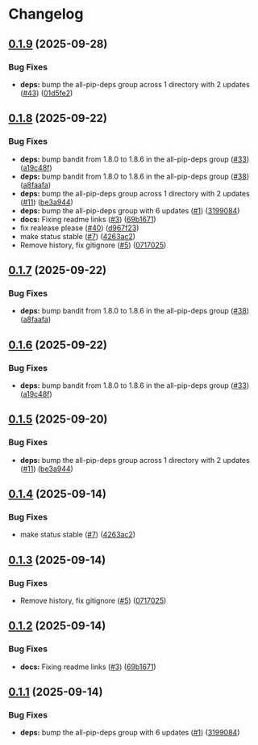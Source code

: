 # Changelog

## [0.1.9](https://github.com/serafinovsky/demo-example-package/compare/v0.1.8...v0.1.9) (2025-09-28)


### Bug Fixes

* **deps:** bump the all-pip-deps group across 1 directory with 2 updates ([#43](https://github.com/serafinovsky/demo-example-package/issues/43)) ([01d5fe2](https://github.com/serafinovsky/demo-example-package/commit/01d5fe28aa0f339ae442e9d5263c9643556e4739))

## [0.1.8](https://github.com/serafinovsky/demo-example-package/compare/v0.1.7...v0.1.8) (2025-09-22)


### Bug Fixes

* **deps:** bump bandit from 1.8.0 to 1.8.6 in the all-pip-deps group ([#33](https://github.com/serafinovsky/demo-example-package/issues/33)) ([a19c48f](https://github.com/serafinovsky/demo-example-package/commit/a19c48ffb12f9972d04076908ed3620a4da245ef))
* **deps:** bump bandit from 1.8.0 to 1.8.6 in the all-pip-deps group ([#38](https://github.com/serafinovsky/demo-example-package/issues/38)) ([a8faafa](https://github.com/serafinovsky/demo-example-package/commit/a8faafa7da171663e1b9349296c8e7ad3d183adf))
* **deps:** bump the all-pip-deps group across 1 directory with 2 updates ([#11](https://github.com/serafinovsky/demo-example-package/issues/11)) ([be3a944](https://github.com/serafinovsky/demo-example-package/commit/be3a944b716e05b6394c1f3b676ad79d6ec1a1c9))
* **deps:** bump the all-pip-deps group with 6 updates ([#1](https://github.com/serafinovsky/demo-example-package/issues/1)) ([3199084](https://github.com/serafinovsky/demo-example-package/commit/31990840836b0aa7cdc899dea826cc8c6590539f))
* **docs:** Fixing readme links ([#3](https://github.com/serafinovsky/demo-example-package/issues/3)) ([69b1671](https://github.com/serafinovsky/demo-example-package/commit/69b1671b4770fb9f37dcbd3fc8cd7f7c64e3919c))
* fix realease please ([#40](https://github.com/serafinovsky/demo-example-package/issues/40)) ([d967f23](https://github.com/serafinovsky/demo-example-package/commit/d967f23adf007611b67d182d0fe2fee6cd56cda1))
* make status stable ([#7](https://github.com/serafinovsky/demo-example-package/issues/7)) ([4263ac2](https://github.com/serafinovsky/demo-example-package/commit/4263ac273cfa5f504f6660fa7d639453a2a2f13a))
* Remove history, fix gitignore ([#5](https://github.com/serafinovsky/demo-example-package/issues/5)) ([0717025](https://github.com/serafinovsky/demo-example-package/commit/07170255fe33de1dac4e306dedce2959d7e2a213))

## [0.1.7](https://github.com/serafinovsky/demo-example-package/compare/demo-example-package-v0.1.6...demo-example-package-v0.1.7) (2025-09-22)


### Bug Fixes

* **deps:** bump bandit from 1.8.0 to 1.8.6 in the all-pip-deps group ([#38](https://github.com/serafinovsky/demo-example-package/issues/38)) ([a8faafa](https://github.com/serafinovsky/demo-example-package/commit/a8faafa7da171663e1b9349296c8e7ad3d183adf))

## [0.1.6](https://github.com/serafinovsky/demo-example-package/compare/demo-example-package-v0.1.5...demo-example-package-v0.1.6) (2025-09-22)


### Bug Fixes

* **deps:** bump bandit from 1.8.0 to 1.8.6 in the all-pip-deps group ([#33](https://github.com/serafinovsky/demo-example-package/issues/33)) ([a19c48f](https://github.com/serafinovsky/demo-example-package/commit/a19c48ffb12f9972d04076908ed3620a4da245ef))

## [0.1.5](https://github.com/serafinovsky/demo-example-package/compare/demo-example-package-v0.1.4...demo-example-package-v0.1.5) (2025-09-20)


### Bug Fixes

* **deps:** bump the all-pip-deps group across 1 directory with 2 updates ([#11](https://github.com/serafinovsky/demo-example-package/issues/11)) ([be3a944](https://github.com/serafinovsky/demo-example-package/commit/be3a944b716e05b6394c1f3b676ad79d6ec1a1c9))

## [0.1.4](https://github.com/serafinovsky/demo-example-package/compare/demo-example-package-v0.1.3...demo-example-package-v0.1.4) (2025-09-14)


### Bug Fixes

* make status stable ([#7](https://github.com/serafinovsky/demo-example-package/issues/7)) ([4263ac2](https://github.com/serafinovsky/demo-example-package/commit/4263ac273cfa5f504f6660fa7d639453a2a2f13a))

## [0.1.3](https://github.com/serafinovsky/demo-example-package/compare/demo-example-package-v0.1.2...demo-example-package-v0.1.3) (2025-09-14)


### Bug Fixes

* Remove history, fix gitignore ([#5](https://github.com/serafinovsky/demo-example-package/issues/5)) ([0717025](https://github.com/serafinovsky/demo-example-package/commit/07170255fe33de1dac4e306dedce2959d7e2a213))

## [0.1.2](https://github.com/serafinovsky/demo-example-package/compare/demo-example-package-v0.1.1...demo-example-package-v0.1.2) (2025-09-14)


### Bug Fixes

* **docs:** Fixing readme links ([#3](https://github.com/serafinovsky/demo-example-package/issues/3)) ([69b1671](https://github.com/serafinovsky/demo-example-package/commit/69b1671b4770fb9f37dcbd3fc8cd7f7c64e3919c))

## [0.1.1](https://github.com/serafinovsky/demo-example-package/compare/demo-example-package-v0.1.0...demo-example-package-v0.1.1) (2025-09-14)


### Bug Fixes

* **deps:** bump the all-pip-deps group with 6 updates ([#1](https://github.com/serafinovsky/demo-example-package/issues/1)) ([3199084](https://github.com/serafinovsky/demo-example-package/commit/31990840836b0aa7cdc899dea826cc8c6590539f))
